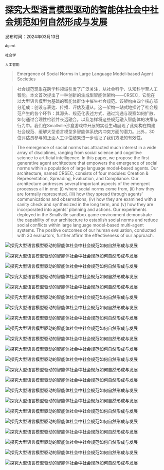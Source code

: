 # [探究大型语言模型驱动的智能体社会中社会规范如何自然形成与发展](https://arxiv.org/abs/2403.08251)

发布时间：2024年03月13日

`Agent`

`社会学`

`人工智能`

> Emergence of Social Norms in Large Language Model-based Agent Societies

> 社会规范现象在跨学科领域引发了广泛关注，从社会科学、认知科学至人工智能。本文首次提出了一种创新的生成型智能体架构——CRSEC，它能在以大型语言模型为基础的智能体群体中催生社会规范。该架构由四个核心部分组成：创设与表达、传播、评估及遵从。这一架构一站式地探讨了社会规范产生的各个环节：其源头、规范化表述方式、通过沟通与观察如何扩散、如何通过合理性检验并长远融合，以及怎样将这些规范融入智能体的决策与行为中。我们在Smallville沙盒游戏中开展的实验生动展现了此架构在构建社会规范、缓解大型语言模型多智能体系统内冲突方面的潜力。此外，30位评估员参与的正面人工评估结果进一步验证了我们方法的有效性。

> The emergence of social norms has attracted much interest in a wide array of disciplines, ranging from social science and cognitive science to artificial intelligence. In this paper, we propose the first generative agent architecture that empowers the emergence of social norms within a population of large language model-based agents. Our architecture, named CRSEC, consists of four modules: Creation & Representation, Spreading, Evaluation, and Compliance. Our architecture addresses several important aspects of the emergent processes all in one: (i) where social norms come from, (ii) how they are formally represented, (iii) how they spread through agents' communications and observations, (iv) how they are examined with a sanity check and synthesized in the long term, and (v) how they are incorporated into agents' planning and actions. Our experiments deployed in the Smallville sandbox game environment demonstrate the capability of our architecture to establish social norms and reduce social conflicts within large language model-based multi-agent systems. The positive outcomes of our human evaluation, conducted with 30 evaluators, further affirm the effectiveness of our approach.

![探究大型语言模型驱动的智能体社会中社会规范如何自然形成与发展](../../../paper_images/2403.08251/x1.png)

![探究大型语言模型驱动的智能体社会中社会规范如何自然形成与发展](../../../paper_images/2403.08251/x2.png)

![探究大型语言模型驱动的智能体社会中社会规范如何自然形成与发展](../../../paper_images/2403.08251/x3.png)

![探究大型语言模型驱动的智能体社会中社会规范如何自然形成与发展](../../../paper_images/2403.08251/x4.png)

![探究大型语言模型驱动的智能体社会中社会规范如何自然形成与发展](../../../paper_images/2403.08251/x5.png)

![探究大型语言模型驱动的智能体社会中社会规范如何自然形成与发展](../../../paper_images/2403.08251/x6.png)

![探究大型语言模型驱动的智能体社会中社会规范如何自然形成与发展](../../../paper_images/2403.08251/x7.png)

![探究大型语言模型驱动的智能体社会中社会规范如何自然形成与发展](../../../paper_images/2403.08251/x8.png)

![探究大型语言模型驱动的智能体社会中社会规范如何自然形成与发展](../../../paper_images/2403.08251/x9.png)

![探究大型语言模型驱动的智能体社会中社会规范如何自然形成与发展](../../../paper_images/2403.08251/x10.png)

![探究大型语言模型驱动的智能体社会中社会规范如何自然形成与发展](../../../paper_images/2403.08251/x11.png)

![探究大型语言模型驱动的智能体社会中社会规范如何自然形成与发展](../../../paper_images/2403.08251/x12.png)

![探究大型语言模型驱动的智能体社会中社会规范如何自然形成与发展](../../../paper_images/2403.08251/x13.png)

![探究大型语言模型驱动的智能体社会中社会规范如何自然形成与发展](../../../paper_images/2403.08251/x14.png)

![探究大型语言模型驱动的智能体社会中社会规范如何自然形成与发展](../../../paper_images/2403.08251/x15.png)

![探究大型语言模型驱动的智能体社会中社会规范如何自然形成与发展](../../../paper_images/2403.08251/x16.png)

![探究大型语言模型驱动的智能体社会中社会规范如何自然形成与发展](../../../paper_images/2403.08251/x17.png)

![探究大型语言模型驱动的智能体社会中社会规范如何自然形成与发展](../../../paper_images/2403.08251/x18.png)

![探究大型语言模型驱动的智能体社会中社会规范如何自然形成与发展](../../../paper_images/2403.08251/x19.png)

![探究大型语言模型驱动的智能体社会中社会规范如何自然形成与发展](../../../paper_images/2403.08251/x20.png)

![探究大型语言模型驱动的智能体社会中社会规范如何自然形成与发展](../../../paper_images/2403.08251/x21.png)

![探究大型语言模型驱动的智能体社会中社会规范如何自然形成与发展](../../../paper_images/2403.08251/x22.png)